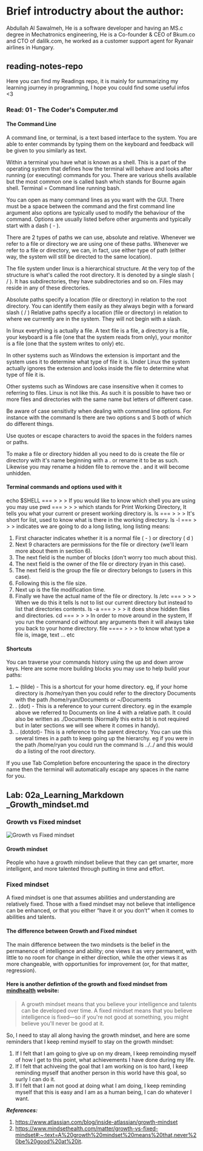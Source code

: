 # Brief introductry about the author: 
Abdullah Al Sawalmeh, He is a software developer and having an MS.c degree in Mechatronics engineering, He is a Co-founder & CEO of Bkum.co and CTO of dalilk.com, he worked as a customer support agent for Ryanair airlines in Hungary.

## reading-notes-repo
Here you can find my Readings repo, it is mainly for summarizing my learning journey in programming, I hope you could find some useful infos &lt;3

### Read: 01 - The Coder's Computer.md

#### The Command Line

A command line, or terminal, is a text based interface to the system.
You are able to enter commands by typing them on the keyboard and feedback will be given to you similarly as text.

Within a terminal you have what is known as a shell. This is a part of the operating system that defines how the terminal will behave and looks after running (or executing) commands for you.
There are various shells available but the most common one is called bash which stands for Bourne again shell.
Terminal = Command line running bash.

You can open as many command lines as you want with the GUI. 
There must be a space between the command and the first command line argument also options are typically used to modify the behaviour of the command.
Options are usually listed before other arguments and typically start with a dash ( - ).

There are 2 types of paths we can use, absolute and relative. Whenever we refer to a file or directory we are using one of these paths. Whenever we refer to a file or directory, we can, in fact, use either type of path (either way, the system will still be directed to the same location).

The file system under linux is a hierarchical structure. At the very top of the structure is what's called the root directory. It is denoted by a single slash ( / ). It has subdirectories, they have subdirectories and so on. Files may reside in any of these directories.

Absolute paths specify a location (file or directory) in relation to the root directory. You can identify them easily as they always begin with a forward slash ( / )
Relative paths specify a location (file or directory) in relation to where we currently are in the system. They will not begin with a slash.

In linux everything is  actually  a file. A text file is a file, a directory is a file, your keyboard is a file (one that the system reads from only), your monitor is a file (one that the system writes to only) etc.

In other systems such as Windows the extension is important and the system uses it to determine what type of file it is. Under Linux the system actually ignores the extension and looks inside the file to determine what type of file it is.

Other systems such as Windows are case insensitive when it comes to referring to files. Linux is not like this. As such it is possible to have two or more files and directories with the same name but letters of different case.

Be aware of case sensitivity when dealing with command line options. For instance with the command ls there are two options s and S both of which do different things.

Use quotes or escape characters to avoid the spaces in the folders names or paths.

To make a file or directory hidden all you need to do is create the file or directory with it's name beginning with a . or rename it to be as such. Likewise you may rename a hidden file to remove the . and it will become unhidden.



####  Terminal commands and options used with it 

echo $SHELL  === > > > If you would like to know which shell you are using you may use
pwd === > > > which stands for Print Working Directory, It tells you what your current or present working directory is.
ls === > > > It's short for list, used to know what is there in the working directory.
ls -l === > > > indicates we are going to do a long listing, long listing means:

1. First character indicates whether it is a normal file ( - ) or directory ( d )
2. Next 9 characters are permissions for the file or directory (we'll learn more about them in section 6).
3. The next field is the number of blocks (don't worry too much about this).
4. The next field is the owner of the file or directory (ryan in this case).
5. The next field is the group the file or directory belongs to (users in this case).
6. Following this is the file size.
7. Next up is the file modification time.
8. Finally we have the actual name of the file or directory.
ls /etc === > > >  When we do this it tells ls not to list our current directory but instead to list that directories contents.
ls -a === > > > it does show hidden files and directories.
cd === > > > In order to move around in the system, If you run the command cd without any arguments then it will always take you back to your home directory.
file ==== > > > to know what type a file is, image, text ... etc 


#### Shortcuts
You can traverse your commands history using the up and down arrow keys.
Here are some more building blocks you may use to help build your paths:
1. ~ (tilde) - This is a shortcut for your home directory. eg, if your home directory is /home/ryan then you 	could refer to the directory Documents with the path /home/ryan/Documents or ~/Documents
2. . (dot) - This is a reference to your current directory. eg in the example above we referred to Documents 	on line 4 with a relative path. It could also be written as ./Documents (Normally this extra bit is not 	required but in later sections we will see where it comes in handy).
3. .. (dotdot)- This is a reference to the parent directory. You can use this several times in a path to keep 	going up the hierarchy. eg if you were in the path /home/ryan you could run the command ls ../../ and this 	would do a listing of the root directory.

If you use Tab Completion before encountering the space in the directory name then the terminal will automatically escape any spaces in the name for you.


## Lab: 02a_Learning_Markdown _Growth_mindset.md

### Growth vs Fixed mindset

![Growth vs Fixed mindset](https://3kllhk1ibq34qk6sp3bhtox1-wpengine.netdna-ssl.com/wp-content/uploads/2015/11/growth-mindset.png)

#### Growth mindset

People who have a growth mindset believe that they can get smarter, more intelligent, and more talented through putting in time and effort. 

### Fixed mindset

A fixed mindset is one that assumes abilities and understanding are relatively fixed. Those with a fixed mindset may not believe that intelligence can be enhanced, or that you either “have it or you don’t” when it comes to abilities and talents.

#### The difference between Growth and Fixed mindset

The main difference between the two mindsets is the belief in the permanence of intelligence and ability; one views it as very permanent, with little to no room for change in either direction, while the other views it as more changeable, with opportunities for improvement (or, for that matter, regression).

#### Here is another defintion of the growth and fixed mindset from [mindhealth](https://www.mindsethealth.com/matter/growth-vs-fixed-mindset#:~:text=A%20growth%20mindset%20means%20that,never%20be%20good%20at%20it.) website:

>A growth mindset means that you believe your intelligence and talents can be developed over time. A fixed mindset means that you believe intelligence is fixed—so if you're not good at something, you might believe you'll never be good at it.


So, I need to stay all along having the growth mindset, and here are some reminders that I keep remind myself to stay on the growth mindset: 

1. If I felt that I am going to give up on my dream, I keep remoinding myself of how I get to this point, what achievements I have done during my life.
2. If I felt that achiveing the goal that I am working on is too hard, I keep reminding myself that another person in this world have this goal, so surly I can do it.
3. If I felt that I am not good at doing what I am doing, I keep reminding myself that this is easy and I am as a human being, I can do whatever I want.


 ***References:*** 
 
1. https://www.atlassian.com/blog/inside-atlassian/growth-mindset
2. https://www.mindsethealth.com/matter/growth-vs-fixed-mindset#:~:text=A%20growth%20mindset%20means%20that,never%20be%20good%20at%20it.

  
